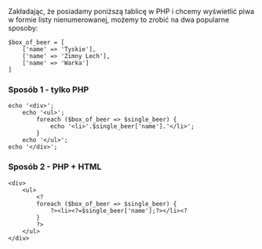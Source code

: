 
Zakładając, że posiadamy poniższą tablicę w PHP i chcemy wyświetlić piwa w formie listy nienumerowanej, możemy to zrobić na dwa popularne sposoby:

```
$box_of_beer = [
    ['name' => 'Tyskie'],
    ['name' => 'Zimny Lech'],
    ['name' => 'Warka']
]
```

### Sposób 1 - tylko PHP

```
echo '<div>';
    echo '<ul>';
        foreach ($box_of_beer => $single_beer) {
            echo '<li>'.$single_beer['name'].'</li>';
        }
    echo '</ul>';
echo '</div>';
```

### Sposób 2 - PHP + HTML

```
<div>
    <ul>
        <?
        foreach ($box_of_beer => $single_beer) {
            ?><li><?=$single_beer['name'];?></li><?
        }
        ?>
    </ul>
</div>
```